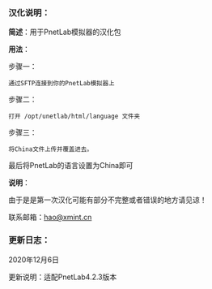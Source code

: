### **汉化说明：**

**简述**：用于PnetLab模拟器的汉化包

**用法**：

步骤一：

```
通过SFTP连接到你的PnetLab模拟器上
```

步骤二：

```
打开 /opt/unetlab/html/language 文件夹
```

步骤三：

```
将China文件上传并覆盖进去。
```

最后将PnetLab的语言设置为China即可



**说明**：

由于是是第一次汉化可能有部分不完整或者错误的地方请见谅！

联系邮箱：hao@xmint.cn



### 更新日志：

2020年12月6日

更新说明：适配PnetLab4.2.3版本
